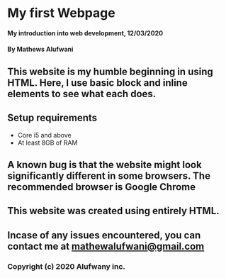 # My first Webpage
#### My introduction into web development, 12/03/2020
#### By Mathews Alufwani
## This website is my humble beginning in using HTML. Here, I use basic block and inline elements to see what each does.
## Setup requirements
- Core i5 and above
- At least 8GB of RAM
## A known bug is that the website might look significantly different in some browsers. The recommended browser is Google Chrome
## This website was created using entirely HTML.
## Incase of any issues encountered, you can contact me at mathewalufwani@gmail.com
### Copyright (c) 2020 Alufwany inc.